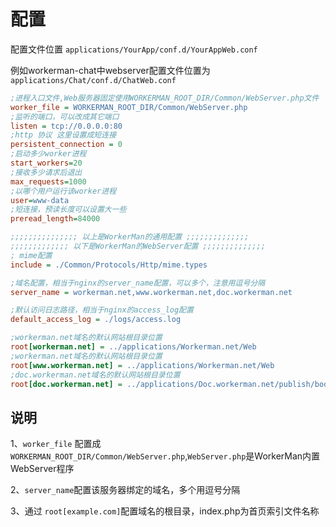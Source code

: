 # 配置
配置文件位置 ```applications/YourApp/conf.d/YourAppWeb.conf```


例如workerman-chat中webserver配置文件位置为 ```applications/Chat/conf.d/ChatWeb.conf```


```ini
;进程入口文件,Web服务器固定使用WORKERMAN_ROOT_DIR/Common/WebServer.php文件
worker_file = WORKERMAN_ROOT_DIR/Common/WebServer.php
;监听的端口，可以改成其它端口
listen = tcp://0.0.0.0:80
;http 协议 这里设置成短连接
persistent_connection = 0
;启动多少worker进程
start_workers=20
;接收多少请求后退出
max_requests=1000
;以哪个用户运行该worker进程
user=www-data
;短连接，预读长度可以设置大一些
preread_length=84000

;;;;;;;;;;;;;;; 以上是WorkerMan的通用配置 ;;;;;;;;;;;;;;
;;;;;;;;;;;;; 以下是WorkerMan的WebServer配置 ;;;;;;;;;;;;;;
; mime配置
include = ./Common/Protocols/Http/mime.types

;域名配置，相当于nginx的server_name配置，可以多个，注意用逗号分隔
server_name = workerman.net,www.workerman.net,doc.workerman.net

;默认访问日志路径，相当于nginx的access_log配置
default_access_log = ./logs/access.log

;workerman.net域名的默认网站根目录位置
root[workerman.net] = ../applications/Workerman.net/Web
;workerman.net域名的默认网站根目录位置
root[www.workerman.net] = ../applications/Workerman.net/Web
;doc.workerman.net域名的默认网站根目录位置
root[doc.workerman.net] = ../applications/Doc.workerman.net/publish/book
```

## 说明
1、```worker_file``` 配置成 ```WORKERMAN_ROOT_DIR/Common/WebServer.php```,```WebServer.php```是WorkerMan内置WebServer程序

2、```server_name```配置该服务器绑定的域名，多个用逗号分隔

3、通过 ```root[example.com]```配置域名的根目录，index.php为首页索引文件名称
